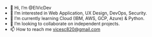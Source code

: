 - 👋 Hi, I’m @ElVicDev
- 👀 I’m interested in Web Application, UX Design, DevOps, Security.
- 🌱 I’m currently learning Cloud (IBM, AWS, GCP, Azure) & Python.
- 💞️ I’m looking to collaborate on independent projects.
- 📫 How to reach me vicesc820@gmail.com

<!---
ElVicDev/ElVicDev is a ✨ special ✨ repository because its `README.md` (this file) appears on your GitHub profile.
You can click the Preview link to take a look at your changes.
--->
